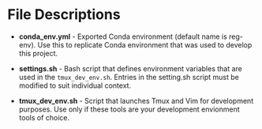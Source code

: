# File Descriptions

- <b>conda_env.yml</b> - Exported Conda environment (default name is reg-env). Use this to replicate Conda environment that was used to
  develop this project.

- <b>settings.sh</b> - Bash script that defines environment variables that are used in the `tmux_dev_env.sh`. Entries in the setting.sh
  script must be modified to suit individual context.

- <b>tmux_dev_env.sh</b> - Script that launches Tmux and Vim for development purposes. Use only if these tools are your development
  envionment tools of choice.
